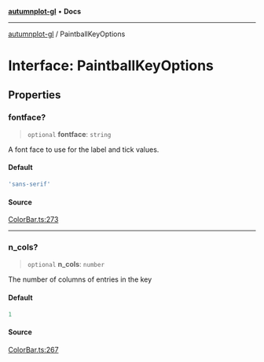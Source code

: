 [**autumnplot-gl**](../index.md) • **Docs**

***

[autumnplot-gl](../globals.md) / PaintballKeyOptions

# Interface: PaintballKeyOptions

## Properties

### fontface?

> `optional` **fontface**: `string`

A font face to use for the label and tick values.

#### Default

```ts
'sans-serif'
```

#### Source

[ColorBar.ts:273](https://github.com/tsupinie/autumnplot-gl/blob/f3c7a419dbb9b291dc2fc3e12d17fe6bae8ddba4/src/ColorBar.ts#L273)

***

### n\_cols?

> `optional` **n\_cols**: `number`

The number of columns of entries in the key

#### Default

```ts
1
```

#### Source

[ColorBar.ts:267](https://github.com/tsupinie/autumnplot-gl/blob/f3c7a419dbb9b291dc2fc3e12d17fe6bae8ddba4/src/ColorBar.ts#L267)
